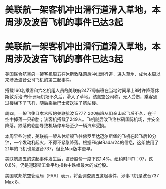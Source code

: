 # 美联航一架客机冲出滑行道滑入草地，本周涉及波音飞机的事件已达3起

# 美联航一架客机冲出滑行道滑入草地，本周涉及波音飞机的事件已达3起

美国联合航空的一架客机周五在休斯敦降落后冲出滑行道，进入草地，成为本周以来涉及波音公司飞机的第三起事件。

搭载160名乘客和六名机组人员的美联航2477号航班在当地时间早上8时许降落休斯敦乔治·布什洲际机场不久后，滑入了草地。该航空公司称，无人受伤，乘客通过楼梯下了飞机，随后乘坐巴士被送往了航站楼。

周四，一架飞往日本大阪的美联航波音777-200航班从旧金山起飞后不久，在半空中掉落一只轮胎；该客机搭载了249人。飞机随后改飞洛杉矶国际机场，并安全降落。跌落的轮胎导致机场停车场至少一辆汽车受损。

本周早些时候，美联航一架从休斯顿飞往佛罗里达迈尔斯堡的飞机在起飞后10分钟，一个发动机起火，不得不紧急降落。根据FlightRadar24的信息，这架使用了21年的飞机也是波音737，但比Max版本更早。

美联航周五的这起事件发生后，波音股价一度下跌1.4%。纽约时间11：07，跌0.8%，仍是道琼斯工业平均指数中跌幅最大的成份股。

美国联邦航空管理局（FAA）表示，将会调查周五这起事件，涉事飞机是波音737 Max 8。

